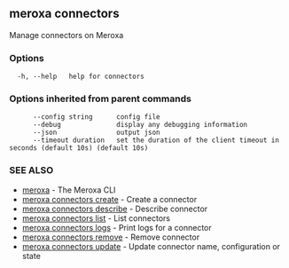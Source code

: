 ## meroxa connectors

Manage connectors on Meroxa

### Options

```
  -h, --help   help for connectors
```

### Options inherited from parent commands

```
      --config string      config file
      --debug              display any debugging information
      --json               output json
      --timeout duration   set the duration of the client timeout in seconds (default 10s) (default 10s)
```

### SEE ALSO

* [meroxa](meroxa.md)	 - The Meroxa CLI
* [meroxa connectors create](meroxa_connectors_create.md)	 - Create a connector
* [meroxa connectors describe](meroxa_connectors_describe.md)	 - Describe connector
* [meroxa connectors list](meroxa_connectors_list.md)	 - List connectors
* [meroxa connectors logs](meroxa_connectors_logs.md)	 - Print logs for a connector
* [meroxa connectors remove](meroxa_connectors_remove.md)	 - Remove connector
* [meroxa connectors update](meroxa_connectors_update.md)	 - Update connector name, configuration or state

